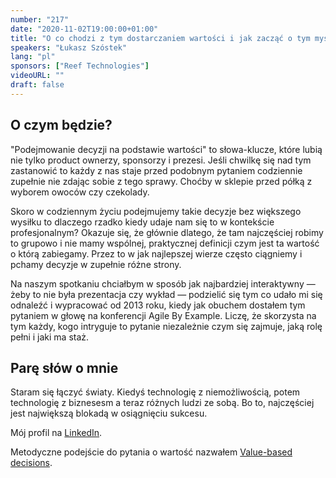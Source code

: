 ```yaml
---
number: "217"
date: "2020-11-02T19:00:00+01:00"
title: "O co chodzi z tym dostarczaniem wartości i jak zacząć o tym myśleć w praktyce?"
speakers: "Łukasz Szóstek"
lang: "pl"
sponsors: ["Reef Technologies"]
videoURL: ""
draft: false
---
```


## O czym będzie?

"Podejmowanie decyzji na podstawie wartości" to słowa-klucze, które lubią nie tylko product ownerzy, sponsorzy i prezesi. Jeśli chwilkę się nad tym zastanowić to każdy z nas staje przed podobnym pytaniem codziennie zupełnie nie zdając sobie z tego sprawy. Choćby w sklepie przed półką z wyborem owoców czy czekolady.

Skoro w codziennym życiu podejmujemy takie decyzje bez większego wysiłku to dlaczego rzadko kiedy udaje nam się to w kontekście profesjonalnym? Okazuje się, że głównie dlatego, że tam najczęściej robimy to grupowo i nie mamy wspólnej, praktycznej definicji czym jest ta wartość o którą zabiegamy. Przez to w jak najlepszej wierze często ciągniemy i pchamy decyzje w zupełnie różne strony.

Na naszym spotkaniu chciałbym w sposób jak najbardziej interaktywny — żeby to nie była prezentacja czy wykład — podzielić się tym co udało mi się odnaleźć i wypracować od 2013 roku, kiedy jak obuchem dostałem tym pytaniem w głowę na konferencji Agile By Example. Liczę, że skorzysta na tym każdy, kogo intryguje to pytanie niezależnie czym się zajmuje, jaką rolę pełni i jaki ma staż.

## Parę słów o mnie

Staram się łączyć światy. Kiedyś technologię z niemożliwością, potem technologię z biznesesm a teraz różnych ludzi ze sobą. Bo to, najczęściej jest największą blokadą w osiągnięciu sukcesu.


Mój profil na <a href="https://pl.linkedin.com/in/lukaszszostek" target="_blank">LinkedIn</a>.

Metodyczne podejście do pytania o wartość nazwałem [Value-based decisions](https://value-based-decisions.com/).
